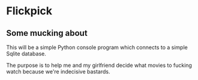 Flickpick
=========

Some mucking about
------------------

This will be a simple Python console program which connects to a simple Sqlite database.

The purpose is to help me and my girlfriend decide what movies to fucking watch because we're indecisive bastards.

